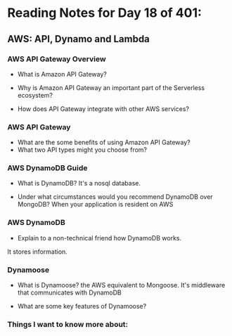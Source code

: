 # Reading Notes for Day 18 of 401:

## AWS: API, Dynamo and Lambda

### AWS API Gateway Overview

- What is Amazon API Gateway? 

- Why is Amazon API Gateway an important part of the Serverless ecosystem?
- How does API Gateway integrate with other AWS services?

### AWS API Gateway

- What are the some benefits of using Amazon API Gateway?
- What two API types might you choose from?

### AWS DynamoDB Guide

- What is DynamoDB? 
It's a nosql database.

- Under what circumstances would you recommend DynamoDB over MongoDB? 
When your application is resident on AWS

### AWS DynamoDB

- Explain to a non-technical friend how DynamoDB works. 

It stores information.

### Dynamoose

- What is Dynamoose? the AWS equivalent to Mongoose. 
It's middleware that communicates with DynamoDB

- What are some key features of Dynamoose?



### Things I want to know more about:
